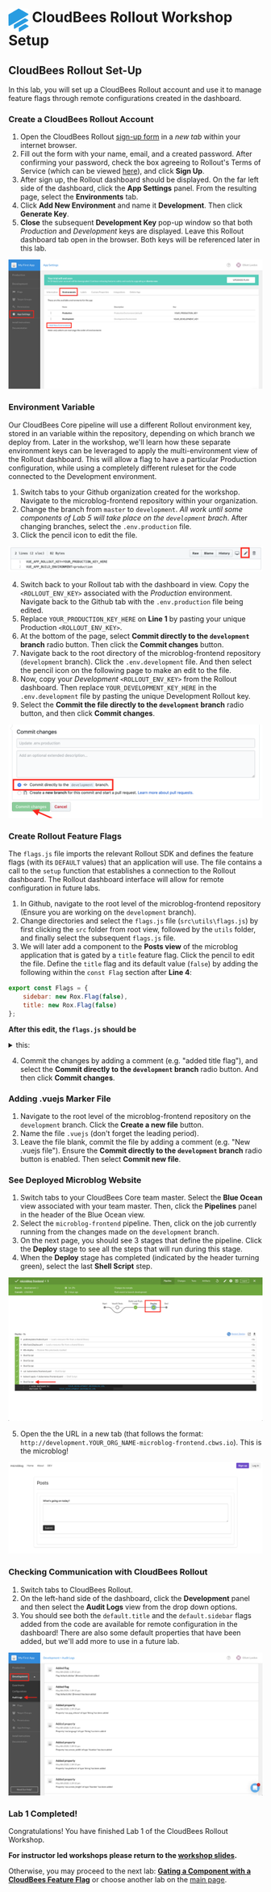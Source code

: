 # <img src="images/Rollout-blue.svg" alt="CloudBees Rollout Logo" width="40" align="top"> CloudBees Rollout Workshop Setup

## CloudBees Rollout Set-Up
In this lab, you will set up a CloudBees Rollout account and use it to manage feature flags through remote configurations created in the dashboard.

### Create a CloudBees Rollout Account

1. Open the CloudBees Rollout [sign-up form](https://app.rollout.io/signup) in a _new tab_ within your internet browser.
2. Fill out the form with your name, email, and a created password. After confirming your password,  check the box agreeing to Rollout's Terms of Service (which can be viewed [here](https://docs.cloudbees.com/docs/cloudbees-common/latest/subscription-agreement/)), and click **Sign Up**.
3. After sign up, the Rollout dashboard should be displayed. On the far left side of the dashboard, click the **App Settings** panel. From the resulting page, select the **Environments** tab.
4. Click **Add New Environment** and name it **Development**. Then click **Generate Key**.
5. **Close** the subsequent **Development Key** pop-up window so that both _Production_ and _Development_ keys are displayed. Leave this Rollout dashboard tab open in the browser. Both keys will be referenced later in this lab.

<p><img src="images/RolloutEnvKey.png" />

### Environment Variable

Our CloudBees Core pipeline will use a different Rollout environment key, stored in an variable within the repository, depending on which branch we deploy from. Later in the workshop, we'll learn how these separate environment keys can be leveraged to apply the multi-environment view of the Rollout dashboard. This will allow a flag to have a particular Production configuration, while using a completely different ruleset for the code connected to the Development environment.

1. Switch tabs to your Github organization created for the workshop. Navigate to the microblog-frontend repository within your organization.
2. Change the branch from `master` to `development`. _All work until some components of Lab 5 will take place on the `development` brach_. After changing branches, select the `.env.production` file.
3. Click the pencil icon to edit the file.

<p><img src="images/pencilEdit.png" />

4. Switch back to your Rollout tab with the dashboard in view. Copy the `<ROLLOUT_ENV_KEY>` associated with the _Production_ environment. Navigate back to the Github tab with the `.env.production` file being edited.
5. Replace `YOUR_PRODUCTION_KEY_HERE` on **Line 1** by pasting your unique Production `<ROLLOUT_ENV_KEY>`.
6. At the bottom of the page, select **Commit directly to the `development` branch** radio button. Then click the **Commit changes** button.
7. Navigate back to the root directory of the microblog-frontend repository (`development` branch). Click the `.env.development` file. And then select the pencil icon on the following page to make an edit to the file.
8. Now, copy your _Development_ `<ROLLOUT_ENV_KEY>` from the Rollout dashboard. Then replace `YOUR_DEVELOPMENT_KEY_HERE` in the `.env.development` file by pasting the unique Development Rollout key.
9. Select the **Commit the file directly to the `development` branch** radio button, and then click **Commit changes**.

<p><img src="images/commitChanges.png" />

### Create Rollout Feature Flags

The `flags.js` file imports the relevant Rollout SDK and defines the feature flags (with its `DEFAULT` values) that an application will use. The file contains a call to the `setup` function that establishes a connection to the Rollout dashboard. The Rollout dashboard interface will allow for remote configuration in future labs.

1. In Github, navigate to the root level of the microblog-frontend repository (Ensure you are working on the `development` branch).
2. Change directories and select the `flags.js` file (`src\utils\flags.js`) by first clicking the `src` folder from root view, followed by the `utils` folder, and finally select the subsequent `flags.js` file.
3. We will later add a component to the **Posts view** of the microblog application that is gated by a `title` feature flag. Click the pencil to edit the file. Define the `title` flag and its default value (`false`) by adding the following within the `const Flag` section after **Line 4**:
```javascript
export const Flags = {
	sidebar: new Rox.Flag(false),
	title: new Rox.Flag(false)
};
```

**After this edit, the `flags.js` should be**
<details><summary>this:</summary>

```javascript
import Rox from 'rox-browser'

export const Flags = {
  sidebar: new Rox.Flag(false),
  title: new Rox.Flag(false)
};

const options = {
};

Rox.register('default', Flags);
Rox.setup(process.env.VUE_APP_ROLLOUT_KEY, options);

```
</details>

4. Commit the changes by adding a comment (e.g. "added title flag"), and select the **Commit directly to the `development` branch** radio button. And then click **Commit changes**.

### Adding .vuejs Marker File

1. Navigate to the root level of the microblog-frontend repository on the `development` branch. Click the **Create a new file** button.
2. Name the file `.vuejs` (don't forget the leading period).
3. Leave the file blank, commit the file by adding a comment (e.g. "New .vuejs file"). Ensure the **Commit directly to the `development` branch** radio button is enabled. Then select **Commit new file**.

### See Deployed Microblog Website

1. Switch tabs to your CloudBees Core team master. Select the **Blue Ocean** view associated with your team master. Then, click the **Pipelines** panel in the header of the Blue Ocean view.
2. Select the `microblog-frontend` pipeline. Then, click on the job currently running from the changes made on the `development` branch.
3. On the next page, you should see 3 stages that define the pipeline. Click the **Deploy** stage to see all the steps that will run during this stage.
4. When the **Deploy** stage has completed (indicated by the header turning green), select the last **Shell Script** step.

<p><img src="images/firstDeployment.png" />

5. Open the the URL in a new tab (that follows the format: `http://development.YOUR_ORG_NAME-microblog-frontend.cbws.io`). This is the microblog!

<p><img src="images/microblogWebsite.png" />

### Checking Communication with CloudBees Rollout

1. Switch tabs to CloudBees Rollout.
2. On the left-hand side of the dashboard, click the **Development** panel and then select the **Audit Logs** view from the drop down options.
3. You should see both the `default.title` and the `default.sidebar` flags added from the code are available for remote configuration in the dashboard! There are also some default properties that have been added, but we'll add more to use in a future lab.

<p><img src="images/auditLogs.png" />

### Lab 1 Completed!
Congratulations! You have finished Lab 1 of the CloudBees Rollout Workshop.

**For instructor led workshops please return to the [workshop slides](https://cloudbees-days.github.io/core-rollout-flow-workshop/rollout/#14).**

Otherwise, you may proceed to the next lab: [**Gating a Component with a CloudBees Feature Flag**](../rolloutFeature/rolloutFeature.md) or choose another lab on the [main page](../../README.md#workshop-labs).
